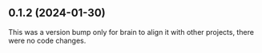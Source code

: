 ## 0.1.2 (2024-01-30)

This was a version bump only for brain to align it with other projects, there were no code changes.